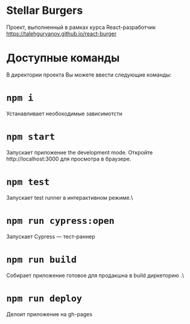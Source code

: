 # Stellar Burgers
Проект, выполненный в рамках курса React-разработчик
https://talehguryanov.github.io/react-burger

# Доступные команды
В директории проекта Вы можете ввести следующие команды:

# `npm i`
Устанавливает необоходимые зависимотсти

# `npm start`
Запускает приложение the development mode.
Откройте http://localhost:3000 для просмотра в браузере.

# `npm test`
Запускает test runner в интерактивном режиме.\

# `npm run cypress:open`
Запускает Cypress — тест-раннер

# `npm run build`
Собирает приложение готовое для продакшна в build диркеторию .\

# `npm run deploy`
Делоит приложение на gh-pages
